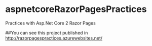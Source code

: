 # aspnetcoreRazorPagesPractices
Practices with Asp.Net Core 2 Razor Pages

##You can see this project published in http://razorpagespractices.azurewebsites.net/
